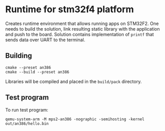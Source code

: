# Runtime for stm32f4 platform

Creates runtime environment that allows running apps on STM32F2. One needs to build the solution, link resulting static library with the application and push to the board. Solution contains implementation of `printf` that sends data over UART to the terminal.

## Building

```
cmake --preset an386
cmake --build --preset an386
```

Libraries will be compiled and placed in the ``build/pack`` directory.


## Test program

To run test program:
```
qemu-system-arm -M mps2-an386 -nographic -semihosting -kernel out/an386/hello.bin
```